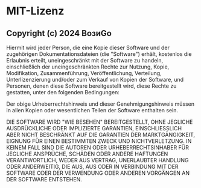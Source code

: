 # MIT-Lizenz

## Copyright (c) 2024 ВозиGo

Hiermit wird jeder Person, die eine Kopie dieser Software und der zugehörigen Dokumentationsdateien (die "Software") erhält, kostenlos die Erlaubnis erteilt, uneingeschränkt mit der Software zu handeln, einschließlich der uneingeschränkten Rechte zur Nutzung, Kopie, Modifikation, Zusammenführung, Veröffentlichung, Verteilung, Unterlizenzierung und/oder zum Verkauf von Kopien der Software, und Personen, denen diese Software bereitgestellt wird, diese Rechte zu gestatten, unter den folgenden Bedingungen:

Der obige Urheberrechtshinweis und dieser Genehmigungshinweis müssen in allen Kopien oder wesentlichen Teilen der Software enthalten sein.

DIE SOFTWARE WIRD "WIE BESEHEN" BEREITGESTELLT, OHNE JEGLICHE AUSDRÜCKLICHE ODER IMPLIZIERTE GARANTIEN, EINSCHLIESSLICH ABER NICHT BESCHRÄNKT AUF DIE GARANTIEN DER MARKTGÄNGIGKEIT, EIGNUNG FÜR EINEN BESTIMMTEN ZWECK UND NICHTVERLETZUNG. IN KEINEM FALL SIND DIE AUTOREN ODER URHEBERRECHTSINHABER FÜR JEGLICHE ANSPRÜCHE, SCHÄDEN ODER ANDERE HAFTUNGEN VERANTWORTLICH, WEDER AUS VERTRAG, UNERLAUBTER HANDLUNG ODER ANDERWEITIG, DIE AUS, AUS ODER IN VERBINDUNG MIT DER SOFTWARE ODER DER VERWENDUNG ODER ANDEREN VORGÄNGEN AN DER SOFTWARE ENTSTEHEN.
